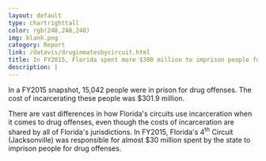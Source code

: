 ```yaml
---
layout: default
type: chartrighttall
color: rgb(248,248,248)
img: blank.png
category: Report
link: /datavis/druginmatesbycircuit.html
title: In FY2015, Florida spent more $300 million to imprison people for drug offenses.
description: |
---
```

In a FY2015 snapshot, 15,042 people were in prison for drug offenses.
 The cost of incarcerating these people was $301.9 million.

There are vast differences in how Florida's circuits use incarceration
 when it comes to drug offenses, even though the costs of incarceration
 are shared by all of Florida's jurisdictions. In FY2015, Florida's 4<sup>th</sup>
 Circuit (Jacksonville) was responsible for almost $30 million
 spent by the state to imprison people for drug offenses.